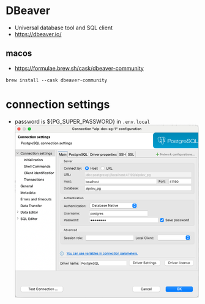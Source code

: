 # DBeaver
- Universal database tool and SQL client
- https://dbeaver.io/
## macos
- https://formulae.brew.sh/cask/dbeaver-community
```
brew install --cask dbeaver-community
```
# connection settings
- password is ${PG_SUPER_PASSWORD} in `.env.local`
![connection-settings](../images/dbeaver/connection-settings.png)